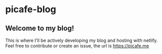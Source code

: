 # picafe-blog
## Welcome to my blog!
This is where I'll be actively developing my blog and hosting with netlify. Feel free to contribute or create an issue, the url is https://picafe.me
